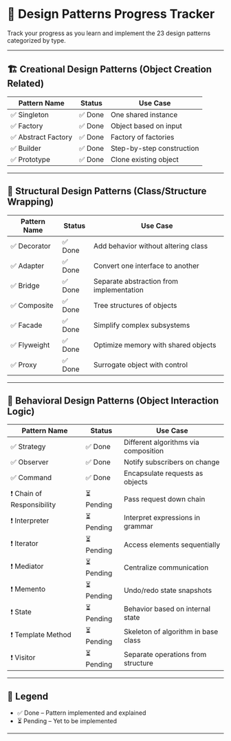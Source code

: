 # 📘 Design Patterns Progress Tracker

Track your progress as you learn and implement the 23 design patterns categorized by type.

---

## 🏗️ Creational Design Patterns (Object Creation Related)

| Pattern Name        | Status      | Use Case                             |
|---------------------|-------------|--------------------------------------|
| ✅ Singleton        | ✅ Done      | One shared instance                  |
| ✅ Factory          | ✅ Done      | Object based on input                |
| ✅ Abstract Factory | ✅ Done      | Factory of factories                 |
| ✅ Builder          | ✅ Done      | Step-by-step construction            |
| ✅ Prototype        | ✅ Done      | Clone existing object                |

---

## 🧱 Structural Design Patterns (Class/Structure Wrapping)

| Pattern Name       | Status      | Use Case                                        |
|--------------------|-------------|-------------------------------------------------|
| ✅ Decorator        | ✅ Done      | Add behavior without altering class            |
| ✅ Adapter          | ✅ Done      | Convert one interface to another               |
| ✅ Bridge           | ✅ Done      | Separate abstraction from implementation       |
| ✅ Composite        | ✅ Done      | Tree structures of objects                     |
| ✅ Facade           | ✅ Done      | Simplify complex subsystems                    |
| ✅ Flyweight        | ✅ Done      | Optimize memory with shared objects            |
| ✅ Proxy            | ✅ Done      | Surrogate object with control                  |

---

## 🤝 Behavioral Design Patterns (Object Interaction Logic)

| Pattern Name             | Status      | Use Case                                           |
|--------------------------|-------------|----------------------------------------------------|
| ✅ Strategy               | ✅ Done      | Different algorithms via composition               |
| ✅ Observer               | ✅ Done      | Notify subscribers on change                       |
| ✅ Command                | ✅ Done      | Encapsulate requests as objects                    |
| ❗ Chain of Responsibility| ⏳ Pending   | Pass request down chain                            |
| ❗ Interpreter            | ⏳ Pending   | Interpret expressions in grammar                   |
| ❗ Iterator               | ⏳ Pending   | Access elements sequentially                       |
| ❗ Mediator               | ⏳ Pending   | Centralize communication                           |
| ❗ Memento                | ⏳ Pending   | Undo/redo state snapshots                          |
| ❗ State                  | ⏳ Pending   | Behavior based on internal state                   |
| ❗ Template Method        | ⏳ Pending   | Skeleton of algorithm in base class                |
| ❗ Visitor                | ⏳ Pending   | Separate operations from structure                 |

---

## 📌 Legend
- ✅ Done – Pattern implemented and explained
- ⏳ Pending – Yet to be implemented

---
